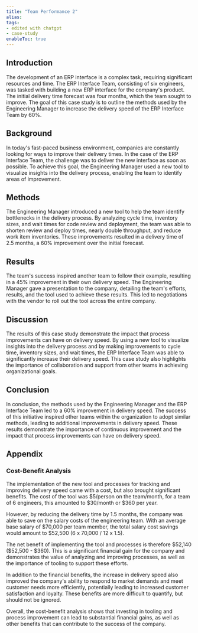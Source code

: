 ```yaml
---
title: "Team Performance 2"
alias:
tags:
- edited with chatgpt
- case-study
enableToc: true
---
```


## Introduction
The development of an ERP interface is a complex task, requiring significant resources and time. The ERP Interface Team, consisting of six engineers, was tasked with building a new ERP interface for the company's product. The initial delivery time forecast was four months, which the team sought to improve. The goal of this case study is to outline the methods used by the Engineering Manager to increase the delivery speed of the ERP Interface Team by 60%.

## Background
In today's fast-paced business environment, companies are constantly looking for ways to improve their delivery times. In the case of the ERP Interface Team, the challenge was to deliver the new interface as soon as possible. To achieve this goal, the Engineering Manager used a new tool to visualize insights into the delivery process, enabling the team to identify areas of improvement.

## Methods
The Engineering Manager introduced a new tool to help the team identify bottlenecks in the delivery process. By analyzing cycle time, inventory sizes, and wait times for code review and deployment, the team was able to shorten review and deploy times, nearly double throughput, and reduce work item inventories. These improvements resulted in a delivery time of 2.5 months, a 60% improvement over the initial forecast.

## Results
The team's success inspired another team to follow their example, resulting in a 45% improvement in their own delivery speed. The Engineering Manager gave a presentation to the company, detailing the team's efforts, results, and the tool used to achieve these results. This led to negotiations with the vendor to roll out the tool across the entire company.

## Discussion
The results of this case study demonstrate the impact that process improvements can have on delivery speed. By using a new tool to visualize insights into the delivery process and by making improvements to cycle time, inventory sizes, and wait times, the ERP Interface Team was able to significantly increase their delivery speed. This case study also highlights the importance of collaboration and support from other teams in achieving organizational goals.

## Conclusion
In conclusion, the methods used by the Engineering Manager and the ERP Interface Team led to a 60% improvement in delivery speed. The success of this initiative inspired other teams within the organization to adopt similar methods, leading to additional improvements in delivery speed. These results demonstrate the importance of continuous improvement and the impact that process improvements can have on delivery speed.

## Appendix

### Cost-Benefit Analysis
The implementation of the new tool and processes for tracking and improving delivery speed came with a cost, but also brought significant benefits. The cost of the tool was \$5/person on the team/month, for a team of 6 engineers, this amounted to \$30/month or \$360 per year.

However, by reducing the delivery time by 1.5 months, the company was able to save on the salary costs of the engineering team. With an average base salary of \$70,000 per team member, the total salary cost savings would amount to \$52,500 (6 x 70,000 / 12 x 1.5).

The net benefit of implementing the tool and processes is therefore \$52,140 (\$52,500 - \$360). This is a significant financial gain for the company and demonstrates the value of analyzing and improving processes, as well as the importance of tooling to support these efforts.

In addition to the financial benefits, the increase in delivery speed also improved the company's ability to respond to market demands and meet customer needs more efficiently, potentially leading to increased customer satisfaction and loyalty. These benefits are more difficult to quantify, but should not be ignored.

Overall, the cost-benefit analysis shows that investing in tooling and process improvement can lead to substantial financial gains, as well as other benefits that can contribute to the success of the company.